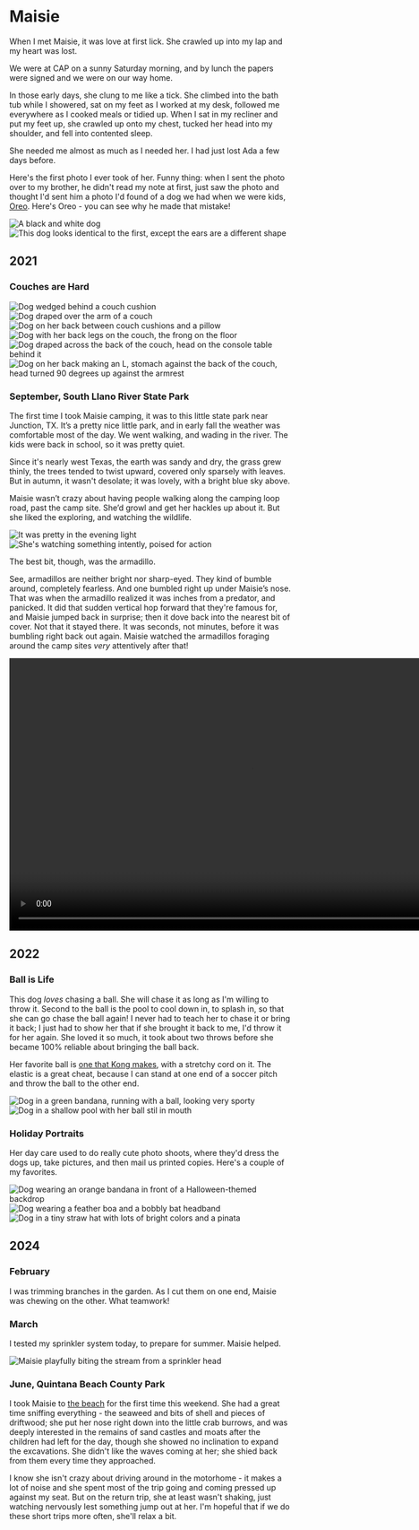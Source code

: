 # Maisie

<table-of-contents>
</table-of-contents>

When I met Maisie, it was love at first lick. She crawled up into my lap and my heart was lost.

We were at CAP on a sunny Saturday morning, and by lunch the papers were signed and we were on our way home.

In those early days, she clung to me like a tick. She climbed into the bath tub while I showered, sat on my feet as I worked at my desk, followed me everywhere as I cooked meals or tidied up. When I sat in my recliner and put my feet up, she crawled up onto my chest, tucked her head into my shoulder, and fell into contented sleep.

She needed me almost as much as I needed her. I had just lost Ada a few days before.

Here's the first photo I ever took of her. Funny thing: when I sent the photo over to my brother, he didn't read my note at first, just saw the photo and thought I'd sent him a photo I'd found of a dog we had when we were kids, [Oreo](/pets/oreo). Here's Oreo - you can see why he made that mistake!

<photo-gallery>
    <img src="/pages/pets/maisie/20210612_181022_(WebShare).jpg" title="Maisie, 2021" alt="A black and white dog">
    <img src="/pages/pets//oreo/oreo8.jpg" title="Oreo, circa 1990" alt="This dog looks identical to the first, except the ears are a different shape">
</photo-gallery>

## 2021

### Couches are Hard

<photo-gallery>
    <img src="/pages/pets/maisie/20210626_110905_(WebShare).jpg" alt="Dog wedged behind a couch cushion" />
    <img src="/pages/pets/maisie/20210627_124348_(WebShare).jpg" alt="Dog draped over the arm of a couch" />
    <img src="/pages/pets/maisie/20210707_203806_(WebShare).jpg" alt="Dog on her back between couch cushions and a pillow" />
    <img src="/pages/pets/maisie/20210807_093904_(WebShare).jpg" alt="Dog with her back legs on the couch, the frong on the floor" />
    <img src="/pages/pets/maisie/20210822_212740_(WebShare).jpg" alt="Dog draped across the back of the couch, head on the console table behind it" />
    <img src="/pages/pets/maisie/20210829_144148_(WebShare).jpg" alt="Dog on her back making an L, stomach against the back of the couch, head turned 90 degrees up against the armrest" />
</photo-gallery>

### September, South Llano River State Park

The first time I took Maisie camping, it was to this little state park near Junction, TX. It’s a pretty nice little park, and in early fall the weather was comfortable most of the day. We went walking, and wading in the river. The kids were back in school, so it was pretty quiet.

Since it's nearly west Texas, the earth was sandy and dry, the grass grew thinly, the trees tended to twist upward, covered only sparsely with leaves. But in autumn, it wasn't desolate; it was lovely, with a bright blue sky above.

Maisie wasn’t crazy about having people walking along the camping loop road, past the camp site. She’d growl and get her hackles up about it. But she liked the exploring, and watching the wildlife.

<photo-gallery>
    <img src="/pages/pets/maisie/20020127_152041_(WebShare).jpg" 
        title="A nice little campground on the near side of west Texas" 
        alt="It was pretty in the evening light">
    <img src="/pages/pets/maisie/20020126_185050_(WebShare).jpg" 
        title="Maisie guarding her newly-claimed domain" 
        alt="She's watching something intently, poised for action">
</photo-gallery>

The best bit, though, was the armadillo.

See, armadillos are neither bright nor sharp-eyed. They kind of bumble around, completely fearless. And one bumbled right up under Maisie’s nose. That was when the armadillo realized it was inches from a predator, and panicked. It did that sudden vertical hop forward that they're famous for, and Maisie jumped back in surprise; then it dove back into the nearest bit of cover. Not that it stayed there. It was seconds, not minutes, before it was bumbling right back out again. Maisie watched the armadillos foraging around the camp sites *very* attentively after that!

<video width="864" height="486" controls>
    <source src="/pages/pets/maisie/20020127_184716_780p.mp4" type="video/mp4" title="Maisie and the Armadillo" alt="A short clip of the encounter">
</video>

## 2022

### Ball is Life

This dog _loves_ chasing a ball. She will chase it as long as I'm willing to throw it. Second to the ball is the pool to cool down in, to splash in, so that she can go chase the ball again! I never had to teach her to chase it or bring it back; I just had to show her that if she brought it back to me, I'd throw it for her again. She loved it so much, it took about two throws before she became 100% reliable about bringing the ball back.

Her favorite ball is [one that Kong makes](https://www.kongcompany.com/catalogue/PSV11/), with a stretchy cord on it. The elastic is a great cheat, because I can stand at one end of a soccer pitch and throw the ball to the other end.

<photo-gallery>
    <img src="/pages/pets/maisie/2022_1102_PM_00032_(WebShare).jpg" title="Action shot!" alt="Dog in a green bandana, running with a ball, looking very sporty" />
    <img src="/pages/pets/maisie/20220513_144338_(WebShare).jpg" alt="Dog in a shallow pool with her ball stil in mouth" />
</photo-gallery>

### Holiday Portraits

Her day care used to do really cute photo shoots, where they'd dress the dogs up, take pictures, and then mail us printed copies. Here's a couple of my favorites.

<photo-gallery>
    <img src="/pages/pets/maisie/Maisie 3_(WebShare).jpg" alt="Dog wearing an orange bandana in front of a Halloween-themed backdrop" title="Halloween 2022">
    <img src="/pages/pets/maisie/Maisie 4_(WebShare).jpg" alt="Dog wearing a feather boa and a bobbly bat headband" title="Halloween 2022">
    <img src="/pages/pets/maisie/20230502_080002_(WebShare).jpg" alt="Dog in a tiny straw hat with lots of bright colors and a pinata" title="Cinco de Mayo 2023">
</photo-gallery>

## 2024

### February

I was trimming branches in the garden. As I cut them on one end, Maisie was chewing on the other. What teamwork!

### March

I tested my sprinkler system today, to prepare for summer. Maisie helped.

<photo-gallery>
    <img src="/pages/pets/maisie/20240331_183237(0)_(WebShare).jpg" alt="Maisie playfully biting the stream from a sprinkler head" />
</photo-gallery>

### June, Quintana Beach County Park

I took Maisie to [the beach](/places/quintana/#june-2024) for the first time this weekend. She had a great time sniffing everything - the seaweed and bits of shell and pieces of driftwood; she put her nose right down into the little crab burrows, and was deeply interested in the remains of sand castles and moats after the children had left for the day, though she showed no inclination to expand the excavations. She didn't like the waves coming at her; she shied back from them every time they approached.

I know she isn't crazy about driving around in the motorhome - it makes a lot of noise and she spent most of the trip going and coming pressed up against my seat. But on the return trip, she at least wasn't shaking, just watching nervously lest something jump out at her. I'm hopeful that if we do these short trips more often, she'll relax a bit.